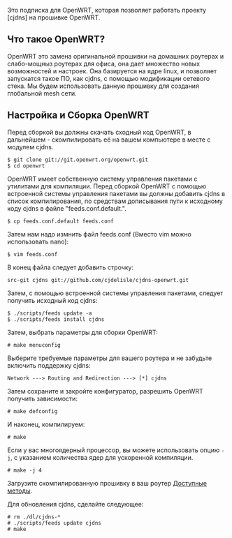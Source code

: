 Это подписка для OpenWRT, которая позволяет работать проекту [cjdns] на прошивке OpenWRT.

## Что такое OpenWRT?

OpenWRT это замена оригинальной прошивки на домашних роутерах и слабо-мощныз роутерах для офиса, она дает множество новых возможностей и настроек. Она базируется на ядре linux, и позволяет запускатся такое ПО, как cjdns, с помощью модификации сетевого стека. Мы будем использовать данную прошивку для создания глобальной mesh сети.

## Настройка и Сборка OpenWRT

Перед сборкой вы должны скачать сходный код OpenWRT, в дальнейшем - скомпилировать её на вашем компьютере в месте с модулем cjdns.

    $ git clone git://git.openwrt.org/openwrt.git
	$ cd openwrt
	
OpenWRT имеет собственную систему управления пакетами с утилитами для компиляции. Перед сборкой OpenWRT с помощью встроенной системы управления пакетами вы должны добавить cjdns в список компилирования, по средствам  дописывания пути к исходному коду cjdns в файле "feeds.conf.default.".
    
    $ cp feeds.conf.default feeds.conf

Затем нам надо измнить файл feeds.conf (Вместо vim можно использовать nano):

    $ vim feeds.conf

В конец файла следует добавить строчку:

    src-git cjdns git://github.com/cjdelisle/cjdns-openwrt.git

Затем, с помощью встроенной системы управления пакетами, следует получить исходный код cjdns:

    $ ./scripts/feeds update -a
    $ ./scripts/feeds install cjdns

Затем, выбрать параметры для сборки OpenWRT:

    # make menuconfig
Выберите требуемые параметры для вашего роутера и не забудьте включить поддержку cjdns:

    Network ---> Routing and Redirection ---> [*] cjdns

Затем сохраните и закройте конфигуратор, разрешить OpenWRT получить зависимости:

    # make defconfig

И наконец, компилируем:

    # make

Если у вас многоядерный процессор, вы можете использовать опцию `-j`, с указанием количества ядер для ускоренной компиляции.

    # make -j 4

Загрузите скомпилированную прошивку в ваш роутер [Доступные методы](http://wiki.openwrt.org/doc/howto/generic.flashing).

Для обновления cjdns, сделайте следующее:

    # rm ./dl/cjdns-*
    # ./scripts/feeds update cjdns
    # make

